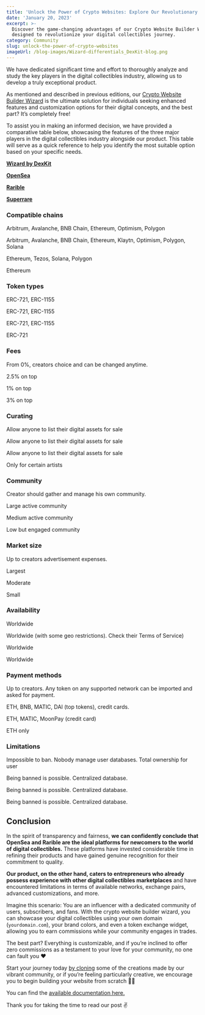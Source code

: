 ```yaml
---
title: 'Unlock the Power of Crypto Websites: Explore Our Revolutionary Product Today!'
date: 'January 20, 2023'
excerpt: >-
  Discover the game-changing advantages of our Crypto Website Builder Wizard,
  designed to revolutionize your digital collectibles journey.
category: Community
slug: unlock-the-power-of-crypto-websites
imageUrl: /blog-images/Wizard-differentials_DexKit-blog.png
---
```


We have dedicated significant time and effort to thoroughly analyze and study the key players in the digital collectibles industry, allowing us to develop a truly exceptional product.

As mentioned and described in previous editions, our [Crypto Website Builder Wizard](https://whitelabel-nft.dexkit.com/admin/create) is the ultimate solution for individuals seeking enhanced features and customization options for their digital concepts, and the best part? It’s completely free!

To assist you in making an informed decision, we have provided a comparative table below, showcasing the features of the three major players in the digital collectibles industry alongside our product. This table will serve as a quick reference to help you identify the most suitable option based on your specific needs.

**[Wizard by DexKit](https://whitelabel-nft.dexkit.com/admin/create?_ga=2.19318648.1506910254.1705192601-1648656589.1702664712)**

**[OpenSea](https://opensea.io/)**

**[Rarible](https://rarible.com/)**

**[Superrare](https://superrare.com/)**

### Compatible chains

Arbitrum, Avalanche, BNB Chain, Ethereum, Optimism, Polygon

Arbitrum, Avalanche, BNB Chain, Ethereum, Klaytn, Optimism, Polygon, Solana

Ethereum, Tezos, Solana, Polygon

Ethereum

### Token types

ERC-721, ERC-1155

ERC-721, ERC-1155

ERC-721, ERC-1155

ERC-721

### Fees

From 0%, creators choice and can be changed anytime.

2.5% on top

1% on top

3% on top

### Curating

Allow anyone to list their digital assets for sale

Allow anyone to list their digital assets for sale

Allow anyone to list their digital assets for sale

Only for certain artists

### Community

Creator should gather and manage his own community.

Large active community

Medium active community

Low but engaged community

### Market size

Up to creators advertisement expenses.

Largest

Moderate

Small

### Availability

Worldwide

Worldwide (with some geo restrictions). Check their Terms of Service)

Worldwide

Worldwide

### Payment methods

Up to creators. Any token on any supported network can be imported and asked for payment.

ETH, BNB, MATIC, DAI (top tokens), credit cards.

ETH, MATIC, MoonPay (credit card)

ETH only

### Limitations

Impossible to ban. Nobody manage user databases. Total ownership for user

Being banned is possible. Centralized database.

Being banned is possible. Centralized database.

Being banned is possible. Centralized database.

## Conclusion

In the spirit of transparency and fairness, **we can confidently conclude that OpenSea and Rarible are the ideal platforms for newcomers to the world of digital collectibles.** These platforms have invested considerable time in refining their products and have gained genuine recognition for their commitment to quality.

**Our product, on the other hand, caters to entrepreneurs who already possess experience with other digital collectibles marketplaces** and have encountered limitations in terms of available networks, exchange pairs, advanced customizations, and more.

Imagine this scenario: You are an influencer with a dedicated community of users, subscribers, and fans. With the crypto website builder wizard, you can showcase your digital collectibles using your own domain (`yourdomain.com`), your brand colors, and even a token exchange widget, allowing you to earn commissions while your community engages in trades.

The best part? Everything is customizable, and if you’re inclined to offer zero commissions as a testament to your love for your community, no one can fault you ❤

Start your journey today [by cloning](https://whitelabel-nft.dexkit.com/site) some of the creations made by our vibrant community, or if you’re feeling particularly creative, we encourage you to begin building your website from scratch 👨‍🎨

You can find the [available documentation here.](https://docs.dexkit.com/defi-products/nft-marketplace/overview)

Thank you for taking the time to read our post ✌
